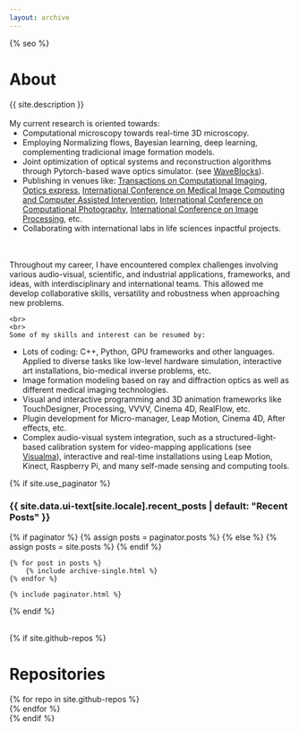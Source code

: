 ```yaml
---
layout: archive
---
```

{% seo %}

<h1 class="page__title" itemprop="headline">About</h1>
<article class="text__description">
    {{ site.description }}
    <br>
    <br>
    My current research is oriented towards:
    <ul style="margin-top: 0; margin-bottom: 0;">    
        <li style="margin-top: 0; margin-bottom: 0;">Computational microscopy towards real-time 3D microscopy.</li>
        <li style="margin-top: 0; margin-bottom: 0;">Employing Normalizing flows, Bayesian learning, deep learning, complementing tradicional image formation models.</li>
        <li style="margin-top: 0; margin-bottom: 0;">Joint optimization of optical systems and reconstruction algorithms through Pytorch-based wave optics simulator. (see <a href="https://github.com/pvjosue/WaveBlocks">WaveBlocks</a>).</li>
        <li style="margin-top: 0; margin-bottom: 0;">Publishing in venues like: <a href="/LFMNet">Transactions on Computational Imaging</a>, <a href="/artifact-free">Optics express</a>, <a href="/concurrent-segmentation">International Conference on Medical Image Computing and Computer Assisted Intervention</a>, <a href="/SLXLFMNet">International Conference on Computational Photography</a>, <a href="/WaveBlocks">International Conference on Image Processing</a>, etc.
        </li>
        <li style="margin-top: 0; margin-bottom: 0;">Collaborating with international labs in life sciences inpactful projects.</li>
    </ul>
    <br>
    <br>
<!-- In my ongoing Ph.D., I built up intuition on Wave-Optics and machine learning algorithms, allowing me to complement the fluorescent microscope image formation model with Deep and Bayesian Learning.
<br>
<br> -->

Throughout my career, I have encountered complex challenges involving various audio-visual, scientific, and industrial applications, frameworks, and ideas, with interdisciplinary and international teams. This allowed me develop collaborative skills, versatility and robustness when approaching new problems.

    <br>
    <br>
    Some of my skills and interest can be resumed by:
<ul style="margin-top: 0; margin-bottom: 0;">    
        <li style="margin-top: 0; margin-bottom: 0;">Lots of coding: C++, Python, GPU frameworks and other languages. Applied to diverse tasks like low-level hardware simulation, interactive art installations, bio-medical inverse problems, etc.</li>
        <li style="margin-top: 0; margin-bottom: 0;">Image formation modeling based on ray and diffraction optics as well as different medical imaging technologies.</li>
        <li style="margin-top: 0; margin-bottom: 0;">Visual and interactive programming and 3D animation frameworks like TouchDesigner, Processing, VVVV, Cinema 4D, RealFlow, etc.</li>
        <li style="margin-top: 0; margin-bottom: 0;">Plugin development for Micro-manager, Leap Motion, Cinema 4D, After effects, etc.</li>
        <li style="margin-top: 0; margin-bottom: 0;">Complex audio-visual system integration, such as a structured-light-based calibration system for video-mapping applications (see <a href="https://www.visualma.com">Visualma</a>), interactive and real-time installations using Leap Motion, Kinect, Raspberry Pi, and many self-made sensing and computing tools.</li>
    </ul>

</article>
  
{% if site.use_paginator %}
    <h3 class="archive__subtitle">{{ site.data.ui-text[site.locale].recent_posts | default: "Recent Posts" }}</h3>
    {% if paginator %}
        {% assign posts = paginator.posts %}
    {% else %}
        {% assign posts = site.posts %}
    {% endif %}

    {% for post in posts %}
        {% include archive-single.html %}
    {% endfor %}

    {% include paginator.html %}
{% endif %}


<br>
{% if site.github-repos %}
<h1>Repositories</h1>
<div class="grid__wrapper">
{% for repo in site.github-repos %}
  <div class="github-card" data-github="{{repo.name}}" data-width="300em" data-height="" data-theme="default"></div>
{% endfor %}
</div>
<script src="/assets/github-cards/src/widget.js"></script>
{% endif %}
